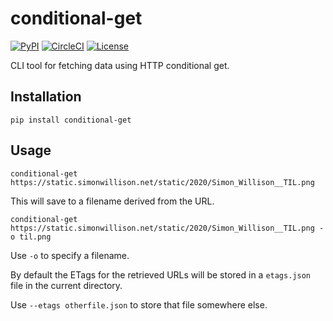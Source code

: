 # conditional-get

[![PyPI](https://img.shields.io/pypi/v/conditional-get.svg)](https://pypi.python.org/pypi/conditional-get)
[![CircleCI](https://circleci.com/gh/simonw/conditional-get.svg?style=svg)](https://circleci.com/gh/simonw/conditional-get)
[![License](https://img.shields.io/badge/license-Apache%202.0-blue.svg)](https://github.com/simonw/conditional-get/blob/master/LICENSE)

CLI tool for fetching data using HTTP conditional get.

## Installation

    pip install conditional-get

## Usage

    conditional-get https://static.simonwillison.net/static/2020/Simon_Willison__TIL.png

This will save to a filename derived from the URL.

    conditional-get https://static.simonwillison.net/static/2020/Simon_Willison__TIL.png -o til.png

Use `-o` to specify a filename.

By default the ETags for the retrieved URLs will be stored in a `etags.json` file in the current directory.

Use `--etags otherfile.json` to store that file somewhere else.
